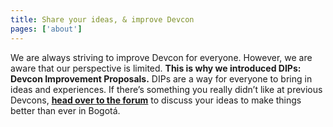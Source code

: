 ```yaml
---
title: Share your ideas, & improve Devcon
pages: ['about']
---
```


We are always striving to improve Devcon for everyone. However, we are aware that our perspective is limited. **This is why we introduced DIPs: Devcon Improvement Proposals.**
DIPs are a way for everyone to bring in ideas and experiences. If there’s something you really didn’t like at previous Devcons, **[head over to the forum](https://forum.devcon.org)** to discuss your ideas to make things better than ever in Bogotá.
